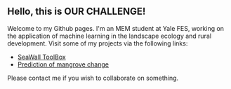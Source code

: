 ## Hello, this is OUR CHALLENGE!
Welcome to my Github pages. I'm an MEM student at Yale FES, working on the application of machine learning in the landscape ecology and rural development. Visit some of my projects via the following links:

* [SeaWall ToolBox](https://rajaoberison.github.io/SeaWallToolBox "SeaWallToolBox")
* [Prediction of mangrove change](https://code.earthengine.google.com/ "Google Earth Engine")

Please contact me if you wish to collaborate on something.
